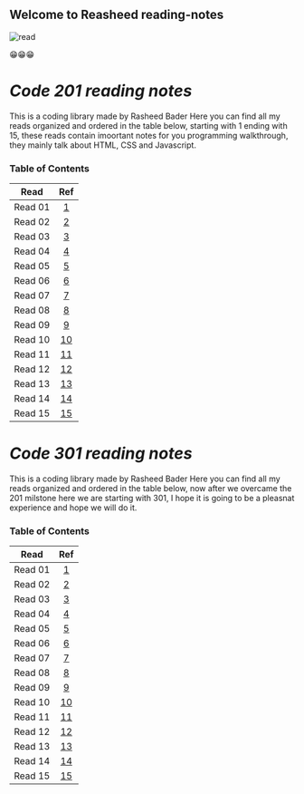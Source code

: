 ## Welcome to Reasheed reading-notes

![read](https://live.staticflickr.com/65535/47035804914_28bbe5abe0_z.jpg)

😁😁😁

# ***Code 201 reading notes***

This is a coding library made by Rasheed Bader
Here you can find all my reads organized and ordered in the table below, starting with 1 ending with 15, these reads contain imoortant notes for you programming walkthrough, they mainly talk about HTML, CSS and Javascript.

### Table of Contents

  
|   Read   |          Ref           |
|:--------:|:----------------------:|
|  Read 01 |  [1](201/class-01.md)  |
|  Read 02 |  [2](201/class-02.md)  |
|  Read 03 |  [3](201/class-03.md)  |
|  Read 04 |  [4](201/class-04.md)  |
|  Read 05 |  [5](201/class-05.md)  |
|  Read 06 |  [6](201/class-06.md)  |
|  Read 07 |  [7](201/class-07.md)  |
|  Read 08 |  [8](201/class-08.md)  |
|  Read 09 |  [9](201/class-09.md)  |
|  Read 10 |  [10](201/class-10.md) |
|  Read 11 |  [11](201/class-11.md) |
|  Read 12 |  [12](201/class-12.md) |
|  Read 13 |  [13](201/class-13.md) |
|  Read 14 |  [14](201/class-14.md) |
|  Read 15 |  [15](201/class-15.md) |


# ***Code 301 reading notes***

This is a coding library made by Rasheed Bader
Here you can find all my reads organized and ordered in the table below, now after we overcame the 201 milstone here we
are starting with 301, I hope it is going to be a pleasnat 
experience and hope we will do it.

### Table of Contents


|   Read   |        Ref         |
|:--------:|:------------------:|
|  Read 01 |  [1](301/Read01-SMACSSandResponsiveWebDesign.md)  |
|  Read 02 |  [2](301/Read02-JQueryStuff.md)  |
|  Read 03 |  [3](301/Read03-CSSFrog.md)  |
|  Read 04 |  [4](301/Read04-Regex&CSS.md)  |
|  Read 05 |  [5](301/Read05-HEROKU.md)  |
|  Read 06 |  [6](301/Read06-NodeExpress&API.md)  |
|  Read 07 |  [7](301/Read07-APIsContinued.md)  |
|  Read 08 |  [8](301/Read08-SQL.md)  |
|  Read 09 |  [9](301/Read09-Refactoring.md)  |
|  Read 10 |  [10](class-10.md) |
|  Read 11 |  [11](class-11.md) |
|  Read 12 |  [12](class-12.md) |
|  Read 13 |  [13](class-13.md) |
|  Read 14 |  [14](class-14.md) |
|  Read 15 |  [15](class-15.md) |
